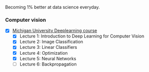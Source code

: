 Becoming 1% better at data science everyday.

### Computer vision 
- [X] [Michigan University Deeplearning course](https://www.youtube.com/playlist?list=PL5-TkQAfAZFbzxjBHtzdVCWE0Zbhomg7r)
  - [X] Lecture 1: Introduction to Deep Learning for Computer Vision
  - [X] Lecture 2: Image Classification
  - [X] Lecture 3: Linear Classifiers
  - [X] Lecture 4: Optimization
  - [X] Lecture 5: Neural Networks
  - [ ] Lecture 6: Backpropagation
